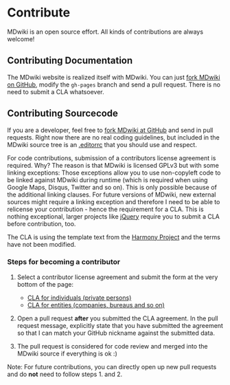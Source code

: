 # Contribute

MDwiki is an open source effort. All kinds of contributions are always welcome!

## Contributing Documentation

The MDwiki website is realized itself with MDwiki. You can just [fork MDwiki on GitHub](http://github.com/Dynalon/mdwiki), modify the `gh-pages` branch and send a pull request. There is no need to submit a CLA whatsoever.

## Contributing Sourcecode

If you are a developer, feel free to [fork MDwiki at GitHub](http://github.com/Dynalon/mdwiki) and send in pull requests. Right now there are no real coding guidelines, but included in the MDwiki source tree is an [.editorrc](http://editorconfig.org/) that you should use and respect.

For code contributions, submission of a contributors license agreement is required. Why? The reason is that MDwiki is licensed GPLv3 but with some linking exceptions: Those exceptions allow you to use non-copyleft code to be linked against MDwiki during runtime (which is required when using Google Maps, Disqus, Twitter and so on). This is only possible because of the additional linking clauses. For future versions of MDwiki, new external sources might require a linking exception and therefore I need to be able to relicense your contribution - hence the requirement for a CLA. This is nothing exceptional, larger projects like [jQuery](http://contribute.jquery.org/CLA/) require you to submit a CLA before contribution, too.

The CLA is using the template text from the [Harmony Project](http://harmonyagreements.org/) and the terms have not been modified.

### Steps for becoming a contributor

1. Select a contributor license agreement and submit the form at the very bottom of the page:

    * [CLA for individuals (private persons)](cla-individual.md)
    * [CLA for entities (companies, bureaus and so on)](cla-entity.md)

2. Open a pull request **after** you submitted the CLA agreement. In the pull request message, explicitly state that you have submitted the agreement so that I can match your GitHub nickname against the submitted data.
3. The pull request is considered for code review and merged into the MDwiki source if everything is ok :)

Note: For future contributions, you can directly open up new pull requests and do **not** need to follow steps 1. and 2.
